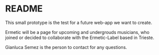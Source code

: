 # README

This small prototype is the test for a future web-app we want to create.

Ermetic will be a page for upcoming and undergrouds musicians, who joined or decided to collaborate with the Ermetic-Label based in Trieste.

Gianluca Semez is the person to contact for any questions.
